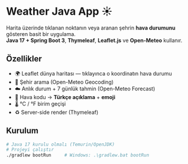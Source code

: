 # Weather Java App ☀️

Harita üzerinde tıklanan noktanın veya aranan şehrin **hava durumunu** gösteren basit bir uygulama.  
**Java 17 + Spring Boot 3**, **Thymeleaf**, **Leaflet.js** ve **Open-Meteo** kullanır.

## Özellikler
- 🌍 Leaflet dünya haritası — tıklayınca o koordinatın hava durumu
- 🔎 Şehir arama (Open-Meteo Geocoding)
- ☁️ Anlık durum + 7 günlük tahmin (Open-Meteo Forecast)
- 🧠 Hava kodu → **Türkçe açıklama** + **emoji**
- 🌡️ °C / °F birim geçişi
- ♻️ Server-side render (Thymeleaf)

## Kurulum
```bash
# Java 17 kurulu olmalı (Temurin/OpenJDK)
# Projeyi çalıştır
./gradlew bootRun     # Windows: .\gradlew.bat bootRun
